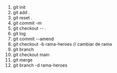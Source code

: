 1. git init
2. git add .
3. git reset .
4. git commit -m
5. git checkout -- .
6. git log
7. git commit --amend
8. git checkout -b rama-heroes // cambiar de rama
9. git branch
10. git checkout main
11. git merge 
12. git branch -d rama-heroes